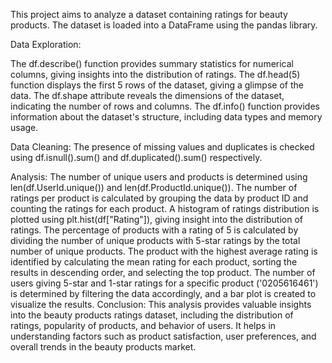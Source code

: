 This project aims to analyze a dataset containing ratings for beauty products. The dataset is loaded into a DataFrame using the pandas library.

Data Exploration:

The df.describe() function provides summary statistics for numerical columns, giving insights into the distribution of ratings.
The df.head(5) function displays the first 5 rows of the dataset, giving a glimpse of the data.
The df.shape attribute reveals the dimensions of the dataset, indicating the number of rows and columns.
The df.info() function provides information about the dataset's structure, including data types and memory usage.

Data Cleaning:
The presence of missing values and duplicates is checked using df.isnull().sum() and df.duplicated().sum() respectively.

Analysis:
The number of unique users and products is determined using len(df.UserId.unique()) and len(df.ProductId.unique()).
The number of ratings per product is calculated by grouping the data by product ID and counting the ratings for each product.
A histogram of ratings distribution is plotted using plt.hist(df["Rating"]), giving insight into the distribution of ratings.
The percentage of products with a rating of 5 is calculated by dividing the number of unique products with 5-star ratings by the total number of unique products.
The product with the highest average rating is identified by calculating the mean rating for each product, sorting the results in descending order, and selecting the top product.
The number of users giving 5-star and 1-star ratings for a specific product ('0205616461') is determined by filtering the data accordingly, and a bar plot is created to visualize the results.
Conclusion:
This analysis provides valuable insights into the beauty products ratings dataset, including the distribution of ratings, popularity of products, and behavior of users. It helps in understanding factors such as product satisfaction, user preferences, and overall trends in the beauty products market.

